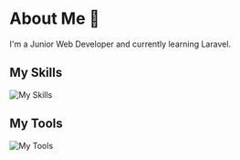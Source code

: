 # About Me 👋
I'm a Junior Web Developer and currently learning Laravel.

## My Skills
![My Skills](https://skillicons.dev/icons?i=html,css,react,electron,bootstrap,js,php,laravel,wordpress,python&theme=light)

## My Tools
![My Tools](https://skillicons.dev/icons?i=vscode,vim,git,github,ps,linux&theme=light)
